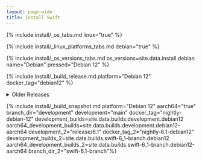 ```yaml
---
layout: page-wide
title: Install Swift
---
```


{% include install/_os_tabs.md linux="true" %}

{% include install/_linux_platforms_tabs.md debian="true" %}

{% include install/_os_versions_tabs.md os_versions=site.data.install.debian  name="Debian" pressed="Debian 12" %}

{% include install/_build_release.md platform="Debian 12" docker_tag="debian12" %}

<details class="download" style="margin-bottom: 0;">
  <summary>Older Releases</summary>
  {% include install/_older-releases.md platform="Debian 12" %}
</details>

{% include install/_build_snapshot.md platform="Debian 12"
aarch64="true"
branch_dir="development"
development="main"
docker_tag="nightly-debian-12"
development_builds=site.data.builds.development.debian12
aarch64_development_builds=site.data.builds.development.debian12-aarch64
development_2="release/6.1"
docker_tag_2="nightly-6.1-debian12"
development_builds_2=site.data.builds.swift-6_1-branch.debian12 aarch64_development_builds_2=site.data.builds.swift-6_1-branch.debian12-aarch64
branch_dir_2="swift-6.1-branch"%}
